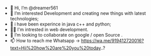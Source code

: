 - 👋 Hi, I’m @dreamer561
- 👀 I’m interested Development and creating new things with latest technologies;
- 🌱 i have been experince in java  c++ and python;
- 👩‍💻 I'm intrested in web development. 
- 💞️ I’m looking to collaborate on google / open Source .
- 📫 How to reach me Whatsapp -> https://wa.me/919412720016?text=Hii%20how%20are%20you%20today..?

<!---
dreamer561/dreamer561 is a ✨ special ✨ repository because its `README.md` (this file) appears on your GitHub profile.
You can click the Preview link to take a look at your changes.
--->
